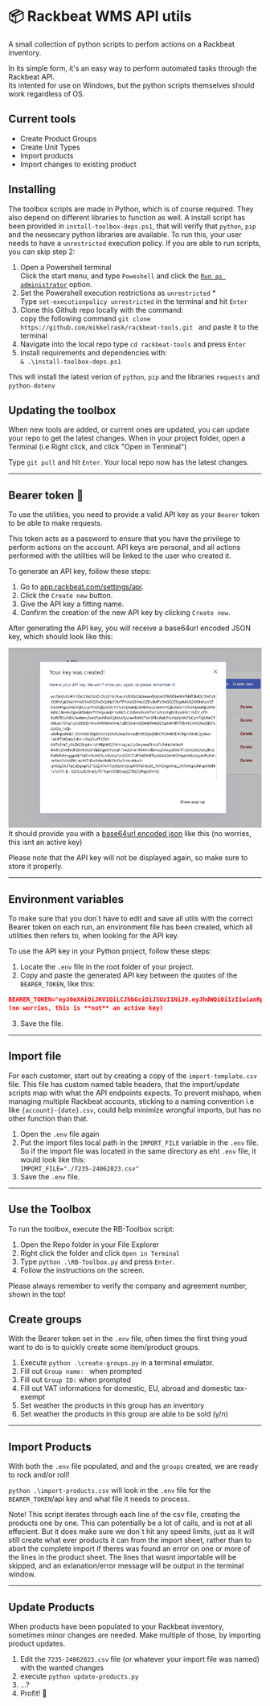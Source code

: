 # 📦 Rackbeat WMS API utils

A small collection of python scripts to perfom actions on a Rackbeat inventory.

In its simple form, it's an easy way to perform automated tasks through the Rackbeat API.  
Its intented for use on Windows, but the python scripts themselves should work regardless of OS.

## Current tools

- Create Product Groups
- Create Unit Types
- Import products
- Import changes to existing product

## Installing

The toolbox scripts are made in Python, which is of course required.
They also depend on different libraries to function as well. A install script has been provided in `install-toolbox-deps.ps1`, that will verify that `python`, `pip` and the nessecary python libraries are available. To run this, your user needs to have a `unrestricted` execution policy. If you are able to run scripts, you can skip step 2:

1. Open a Powershell terminal  
   Click the start menu, and type `Poweshell` and click the [`Run as administrator`](./img/adminstrator.png) option.
1. Set the Powershell execution restrictions as `unrestricted` *  
   Type `set-executionpolicy unrestricted` in the terminal and hit `Enter`
1. Clone this Github repo locally with the command:  
   copy the following command `git clone https://github.com/mikkelrask/rackbeat-tools.git ` and paste it to the terminal
1. Navigate into the local repo
   type `cd rackbeat-tools` and press `Enter`   
1. Install requirements and dependencies with:  
   `& .\install-toolbox-deps.ps1`

This will install the latest verion of `python`, `pip` and the libraries `requests` and `python-dotenv`

## Updating the toolbox

When new tools are added, or current ones are updated, you can update your repo to get the latest changes. When in your project folder, open a Terminal (i.e Right click, and click "Open in Terminal")

Type `git pull` and hit `Enter`.
Your local repo now has the latest changes.

---

## Bearer token 🧸

To use the utilities, you need to provide a valid API key as your `Bearer` token to be able to make requests.

This token acts as a password to ensure that you have the privilege to perform actions on the account.
API keys are personal, and all actions performed with the utilities will be linked to the user who created it.

To generate an API key, follow these steps:

1. Go to [app.rackbeat.com/settings/api](https://app.rackbeat.com/settings/api).
2. Click the `Create new` button.
3. Give the API key a fitting name.
4. Confirm the creation of the new API key by clicking `Create new`.

After generating the API key, you will receive a base64url encoded JSON key, which should look like this:

![It should provide you a [base64url encoded json](https://www.rfc-editor.org/rfc/rfc7519#3.0) key like so](image.png)  
It should provide you with a [base64url encoded json](https://www.rfc-editor.org/rfc/rfc7519#3.0) like this (no worries, this isnt an active key)

Please note that the API key will not be displayed again, so make sure to store it properly.

---

## Environment variables

To make sure that you don´t have to edit and save all utils with the correct Bearer token on each run, an environment file has been created, which all utilities then refers to, when looking for the API key.

To use the API key in your Python project, follow these steps:

1. Locate the `.env` file in the root folder of your project.
2. Copy and paste the generated API key between the quotes of the `BEARER_TOKEN`, like this:

```json
BEARER_TOKEN="eyJ0eXAiOiJKV1QiLCJhbGciOiJSUzI1NiJ9.eyJhdWQiOiIzIiwianRpIjoiYzRhODIwNWRiNTJlMGU3NGVkODRhNjk0MjY4YWE4MDQ5MDQzNzY2MTFlNWQ5YmU3ZDVlMTY2NGQ2ZDgzMGQ2ODNiNzc5ZDA3MTgxZWE0NjIiLCJpYXQiOjE2ODc1OTc3MjAuMjc3MDMzLCJuYmYiOjE2ODc1OTc3MjAuMjc3MDM3LCJleHAiOjIwMDMyMTY5MjAuMjY1Mzk2LCJzdWIiOiIxNTM1NSIsInNjb3BlcyI6W119.DY_cZP-bpRZTGVOEAZwehmuSWsZVozSfW8QPeMZyVveeTvzB6TML9TkNRut_fYjiJ5uQvsN7MQcv7XjSiRnCT89Latx70Cq1qGqf6BtEVWwvMlO90nWwL7LBfCOwHADQMyRMsBEOpMKXfPiTSbY6CAYAEhn26BCfsi24Qh_1xSb-wMhqxaHkk2_9S9nh8KXlxpbDVCrpGMS04aUVcVudzVztSbjoIjNlsCPO8H8TD4VfqcV9zbKQy3IAe-1eUPTdilQaty2vbK-vl0qsSLvIT32SiY-fAtTu8Ya7_x5xZKG5Hpfw1ol1PBjHfrD2NH1xqLacCyGmynna7HAAFV5xNoNKhoP-tHvh1ZW0PnJP5iXHr9O0FYEidIqm0YSwqP7V43O1m1hkRnnvfEFxwZMwya8W81f1JbmDJSOUv2iKnbKAR4lUvmggpAB7S4OvRUWD5_V8uScyVynDO07CJKfwEhKttfKpAbAzQeHBCtYqa5HdpGpy4vRqfvm4rGeA2VNAEtz1uV4KT-Dw9dIwYMb20sGw2Vm-vNvx3-qNlJq2WJlTaCd5gnajN3TS8ZjATMrTdylbLXmj9cuJFf0N8nBL8C_IfkYGXgwWez_XrF6Wq43NFgeY69N1cFrX7K-b--9ZKUoZU5He0y7FrTraXKXfdOviu2Z7hSXDPejtJXhrhZI"
(no worries, this is **not** an active key)
```

3. Save the file.

---

## Import file

For each customer, start out by creating a copy of the `import-template.csv` file. This file has custom named table headers, that the import/update scripts map with what the API endpoints expects. To prevent mishaps, when managing multiple Rackbeat accounts, sticking to a naming convention i.e like `{account}-{date}.csv`, could help minimize wrongful imports, but has no other function than that.

1. Open the `.env` file again
2. Put the import files local path in the `IMPORT_FILE` variable in the `.env` file. So if the import file was located in the same directory as eht `.env` file, it would look like this:  
   `IMPORT_FILE="./7235-24062023.csv"`
3. Save the `.env` file.

---

## Use the Toolbox

To run the toolbox, execute the RB-Toolbox script:   
1. Open the Repo folder in your File Explorer
2. Right click the folder and click `Open in Terminal`
3. Type `python .\RB-Toolbox.py` and press `Enter`.
4. Follow the instructions on the screen.

Please always remember to verify the company and agreement number, shown in the top!

## Create groups

With the Bearer token set in the `.env` file, often times the first thing youd want to do is to quickly create some item/product groups.

1. Execute `python .\create-groups.py` in a terminal emulator.
2. Fill out `Group name: ` when prompted
3. Fill out `Group ID:` when prompted
4. Fill out VAT informations for domestic, EU, abroad and domestic tax-exempt
5. Set weather the products in this group has an inventory
6. Set weather the products in this group are able to be sold (y/n)

---

## Import Products

With both the `.env` file populated, and and the `groups` created, we are ready to rock and/or roll!

`python .\import-products.csv` will look in the `.env` file for the `BEARER_TOKEN`/api key and what file it needs to process.

Note! This script iterates through each line of the csv file, creating the products one by one. This can potentially be a lot of calls, and is not at all effecient. But it does make sure we don´t hit any speed limits, just as it will still create what ever products it can from the import sheet, rather than to abort the complete import if theres was found an error on one or more of the lines in the product sheet. The lines that wasnt importable will be skipped, and an exlanation/error message will be output in the terminal window.

---

## Update Products

When products have been populated to your Rackbeat inventory, sometimes minor changes are needed. Make multiple of those, by importing product updates.

1. Edit the `7235-24062023.csv` file (or whatever your import file was named) with the wanted changes
2. execute `python update-products.py`
3. ...?
4. Profit! 🤑
